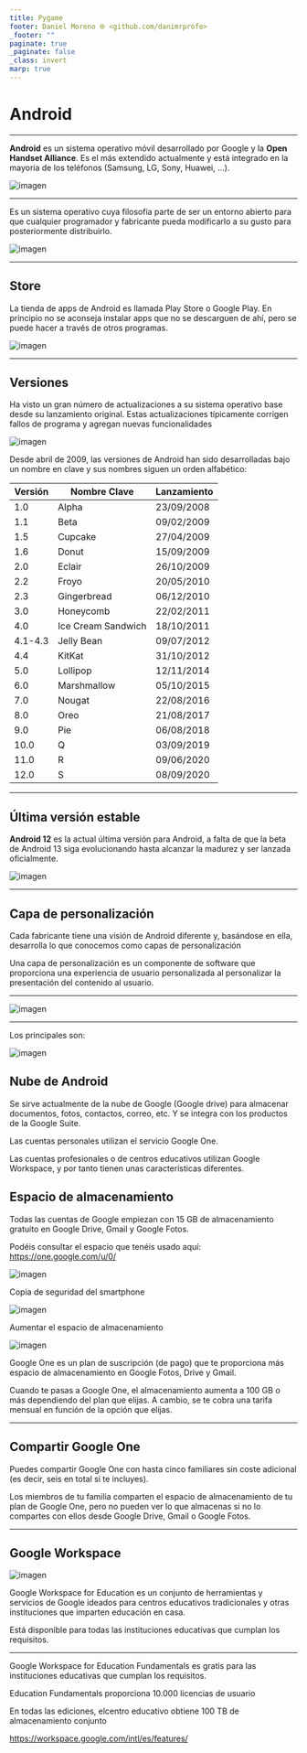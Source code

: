 ```yaml
---
title: Pygame
footer: Daniel Moreno 🌐 <github.com/danimrprofe>
_footer: ""
paginate: true
_paginate: false
_class: invert
marp: true
---
```


# Android

---

**Android** es un sistema operativo móvil desarrollado por Google y la **Open Handset Alliance**. Es el más extendido actualmente y está integrado en la mayoría de los teléfonos (Samsung, LG, Sony, Huawei, ...).

![imagen](media/image2.png)

---

Es un sistema operativo cuya filosofía parte de ser un entorno abierto para que cualquier programador y fabricante pueda modificarlo a su gusto para posteriormente distribuirlo.

![imagen](media/image3.png)

---

## Store

La tienda de apps de Android es llamada Play Store o Google Play. En principio no se aconseja instalar apps que no se descarguen de ahí, pero se puede hacer a través de otros programas.

![imagen](media/image4.png)

---

## Versiones

Ha visto un gran número de actualizaciones a su sistema operativo base desde su lanzamiento original. Estas actualizaciones típicamente corrigen fallos de programa y agregan nuevas funcionalidades

![imagen](media/image5.png)

Desde abril de 2009, las versiones de Android han sido desarrolladas bajo un nombre en clave y sus nombres siguen un orden alfabético:

| Versión | Nombre Clave       | Lanzamiento |
| ------- | ------------------ | ----------- |
| 1.0     | Alpha              | 23/09/2008  |
| 1.1     | Beta               | 09/02/2009  |
| 1.5     | Cupcake            | 27/04/2009  |
| 1.6     | Donut              | 15/09/2009  |
| 2.0     | Eclair             | 26/10/2009  |
| 2.2     | Froyo              | 20/05/2010  |
| 2.3     | Gingerbread        | 06/12/2010  |
| 3.0     | Honeycomb          | 22/02/2011  |
| 4.0     | Ice Cream Sandwich | 18/10/2011  |
| 4.1-4.3 | Jelly Bean         | 09/07/2012  |
| 4.4     | KitKat             | 31/10/2012  |
| 5.0     | Lollipop           | 12/11/2014  |
| 6.0     | Marshmallow        | 05/10/2015  |
| 7.0     | Nougat             | 22/08/2016  |
| 8.0     | Oreo               | 21/08/2017  |
| 9.0     | Pie                | 06/08/2018  |
| 10.0    | Q                  | 03/09/2019  |
| 11.0    | R                  | 09/06/2020  |
| 12.0    | S                  | 08/09/2020  |

---

## Última versión estable

**Android 12** es la actual última versión para Android, a falta de que la beta de Android 13 siga evolucionando hasta alcanzar la madurez y ser lanzada oficialmente.

![imagen](media/image6.gif)

---

## Capa de personalización

Cada fabricante tiene una visión de Android diferente y, basándose en ella, desarrolla lo que conocemos como capas de personalización

Una capa de personalización es un componente de software que proporciona una experiencia de usuario personalizada al personalizar la presentación del contenido al usuario.

---

![imagen](media/image7.png)

---
Los principales son:

![imagen](media/image8.png)

## Nube de Android

Se sirve actualmente de la nube de Google (Google drive) para almacenar documentos, fotos, contactos, correo, etc. Y se integra con los productos de la Google Suite.

Las cuentas personales utilizan el servicio Google One.

Las cuentas profesionales o de centros educativos utilizan Google Workspace, y por tanto tienen unas características diferentes.

## Espacio de almacenamiento

Todas las cuentas de Google empiezan con 15 GB de almacenamiento gratuito en Google Drive, Gmail y Google Fotos.

Podéis consultar el espacio que tenéis usado aquí: https://one.google.com/u/0/

![imagen](media/image9.png)

Copia de seguridad del smartphone

![imagen](media/image10.png)

Aumentar el espacio de almacenamiento

![imagen](media/image11.png)

Google One es un plan de suscripción (de pago)  que te proporciona más espacio de almacenamiento en Google Fotos, Drive y Gmail.

Cuando te pasas a Google One, el almacenamiento aumenta a 100 GB o más dependiendo del plan que elijas. A cambio, se te cobra una tarifa mensual en función de la opción que elijas.

---

## Compartir Google One

Puedes compartir Google One con hasta cinco familiares sin coste adicional (es decir, seis en total si te incluyes).

Los miembros de tu familia comparten el espacio de almacenamiento de tu plan de Google One, pero no pueden ver lo que almacenas si no lo compartes con ellos desde Google Drive, Gmail o Google Fotos.

---

## Google Workspace

![imagen](media/image12.png)

Google Workspace for Education es un conjunto de herramientas y servicios de Google ideados para centros educativos tradicionales y otras instituciones que imparten educación en casa.

Está disponible para todas las instituciones educativas que cumplan los requisitos.

---

Google Workspace for Education Fundamentals es gratis para las instituciones educativas que cumplan los requisitos.

Education Fundamentals proporciona 10.000 licencias de usuario

En todas las ediciones, elcentro educativo obtiene 100 TB de almacenamiento conjunto

https://workspace.google.com/intl/es/features/
